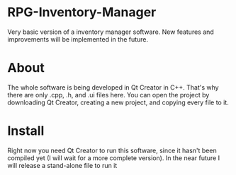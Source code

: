 # RPG-Inventory-Manager
Very basic version of a inventory manager software. New features and improvements will be implemented in the future.

# About
The whole software is being developed in Qt Creator in C++. That's why there are only .cpp, .h, and .ui files here. You can open the project by downloading Qt Creator, creating a new project, and copying every file to it.

# Install
Right now you need Qt Creator to run this software, since it hasn't been compiled yet (I will wait for a more complete version). In the near future I will release a stand-alone file to run it
